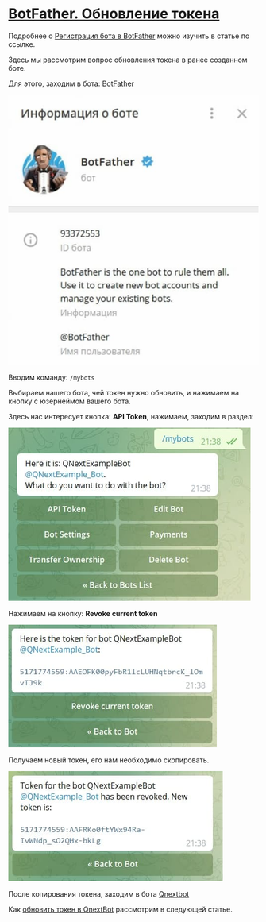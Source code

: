 # [BotFather. Обновление токена](/docs/root/getstarting/resettokenbotfather/)

Подробнее о [Регистрация бота в BotFather](/root/getstarting/registrationinbotfather/) можно изучить в статье по ссылке.

Здесь мы рассмотрим вопрос обновления токена в ранее созданном боте.

Для этого, заходим в бота: [BotFather](http://t.me/botFather)

![](./1.jpg)

Вводим команду: `/mybots`

Выбираем нашего бота, чей токен нужно обновить, и нажимаем на кнопку с юзернеймом вашего бота.

Здесь нас интересует кнопка: **API Token**, нажимаем, заходим в раздел:

![](./2.jpg)

Нажимаем на кнопку: **Revoke current token**

![](./3.jpg)

Получаем новый токен, его нам необходимо скопировать.

![](./4.jpg)

После копирования токена, заходим в бота [Qnextbot](http://t.me/Qnextbot)

Как [обновить токен в QnextBot](/root/getstarting/resettokenqnextbot/) рассмотрим в следующей статье.